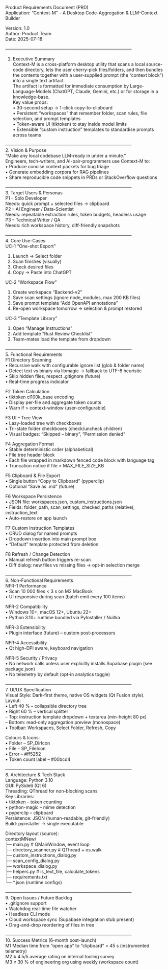 Product Requirements Document (PRD)  
Application: “Context-M” – A Desktop Code-Aggregation & LLM-Context Builder  

Version: 1.0  
Author: Product Team  
Date: 2025-07-18  

────────────────────────────────────────  
1. Executive Summary  
Context-M is a cross-platform desktop utility that scans a local source-code directory, lets the user cherry-pick files/folders, and then bundles the contents together with a user-supplied prompt (the “context block”) into a single text artifact.  
The artifact is formatted for immediate consumption by Large-Language-Models (ChatGPT, Claude, Gemini, etc.) or for storage in a knowledge-base.  
Key value props:  
• 30-second setup → 1-click copy-to-clipboard  
• Persistent “workspaces” that remember folder, scan rules, file selection, and prompt templates  
• Token-aware UI (tiktoken) to stay inside model limits  
• Extensible “custom instruction” templates to standardise prompts across teams  

────────────────────────────────────────  
2. Vision & Purpose  
“Make any local codebase LLM-ready in under a minute.”  
Engineers, tech-writers, and AI-pair-programmers use Context-M to:  
• Produce concise context packets for bug triage  
• Generate embedding corpora for RAG pipelines  
• Share reproducible code snippets in PRDs or StackOverflow questions  

────────────────────────────────────────  
3. Target Users & Personas  
P1 – Solo Developer  
Needs: quick prompt + selected files → clipboard  
P2 – AI Engineer / Data-Scientist  
Needs: repeatable extraction rules, token budgets, headless usage  
P3 – Technical Writer / QA  
Needs: rich workspace history, diff-friendly snapshots  

────────────────────────────────────────  
4. Core Use-Cases  
UC-1  “One-shot Export”  
1. Launch → Select folder  
2. Scan finishes (visually)  
3. Check desired files  
4. Copy → Paste into ChatGPT  

UC-2  “Workspace Flow”  
1. Create workspace “Backend-v2”  
2. Save scan settings (ignore node_modules, max 200 KB files)  
3. Save prompt template “Add OpenAPI annotations”  
4. Re-open workspace tomorrow → selection & prompt restored  

UC-3  “Template Library”  
1. Open “Manage Instructions”  
2. Add template “Rust Review Checklist”  
3. Team-mates load the template from dropdown  

────────────────────────────────────────  
5. Functional Requirements  
F1  Directory Scanning  
• Recursive walk with configurable ignore list (glob & folder name)  
• Detect text vs binary via libmagic → fallback to UTF-8 heuristic  
• Skip hidden files, respect .gitignore (future)  
• Real-time progress indicator  

F2  Token Calculation  
• tiktoken cl100k_base encoding  
• Display per-file and aggregate token counts  
• Warn if > context-window (user-configurable)  

F3  UI – Tree View  
• Lazy-loaded tree with checkboxes  
• Tri-state folder checkboxes (check/uncheck children)  
• Visual badges: “Skipped – binary”, “Permission denied”  

F4  Aggregation Format  
• Stable deterministic order (alphabetical)  
• File tree header block  
• Each file wrapped in markdown fenced code block with language tag  
• Truncation notice if file > MAX_FILE_SIZE_KB  

F5  Clipboard & File Export  
• Single button “Copy to Clipboard” (pyperclip)  
• Optional “Save as .md” (future)  

F6  Workspace Persistence  
• JSON file: workspaces.json, custom_instructions.json  
• Fields: folder_path, scan_settings, checked_paths (relative), instruction_text  
• Auto-restore on app launch  

F7  Custom Instruction Templates  
• CRUD dialog for named prompts  
• Dropdown insertion into main prompt box  
• “Default” template protected from deletion  

F8  Refresh / Change Detection  
• Manual refresh button triggers re-scan  
• Diff dialog: new files vs missing files → opt-in selection merge  

────────────────────────────────────────  
6. Non-Functional Requirements  
NFR-1  Performance  
• Scan 10 000 files < 3 s on M2 MacBook  
• UI responsive during scan (batch emit every 100 items)  

NFR-2  Compatibility  
• Windows 10+, macOS 12+, Ubuntu 22+  
• Python 3.10+ runtime bundled via PyInstaller / Nuitka  

NFR-3  Extensibility  
• Plugin interface (future) – custom post-processors  

NFR-4  Accessibility  
• Qt high-DPI aware, keyboard navigation  

NFR-5  Security / Privacy  
• No network calls unless user explicitly installs Supabase plugin (see package.json)  
• No telemetry by default (opt-in analytics toggle)  

────────────────────────────────────────  
7. UI/UX Specification  
Visual Style: Dark-first theme, native OS widgets (Qt Fusion style).  
Layout:  
• Left 40 % – collapsible directory tree  
• Right 60 % – vertical splitter  
  – Top: instruction template dropdown + textarea (min-height 80 px)  
  – Bottom: read-only aggregation preview (monospace)  
• Toolbar: Workspaces, Select Folder, Refresh, Copy  

Colours & Icons:  
• Folder – SP_DirIcon  
• File – SP_FileIcon  
• Error – #ff5252  
• Token count label – #00bcd4  

────────────────────────────────────────  
8. Architecture & Tech Stack  
Language: Python 3.10  
GUI: PySide6 (Qt 6)  
Threading: QThread for non-blocking scans  
Key Libraries:  
• tiktoken – token counting  
• python-magic – mime detection  
• pyperclip – clipboard  
Persistence: JSON (human-readable, git-friendly)  
Build: pyinstaller → single executable  

Directory layout (source):  
contextMNew/  
├─ main.py               # QMainWindow, event loop  
├─ directory_scanner.py  # QThread + os.walk  
├─ custom_instructions_dialog.py  
├─ scan_config_dialog.py  
├─ workspace_dialog.py  
├─ helpers.py            # is_text_file, calculate_tokens  
├─ requirements.txt  
└─ *.json (runtime configs)  

────────────────────────────────────────  
9. Open Issues / Future Backlog  
• .gitignore support  
• Watchdog real-time file watcher  
• Headless CLI mode  
• Cloud workspace sync (Supabase integration stub present)  
• Drag-and-drop reordering of files in tree  

────────────────────────────────────────  
10. Success Metrics (6-month post-launch)  
M1  Median time from “open app” to “clipboard” < 45 s (instrumented telemetry)  
M2  ≥ 4.5/5 average rating on internal tooling survey  
M3  ≥ 30 % of engineering org using weekly (workspace count)